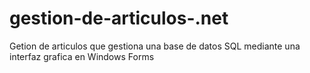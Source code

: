 # gestion-de-articulos-.net
Getion de articulos que gestiona una base de datos SQL mediante una interfaz grafica en Windows Forms

